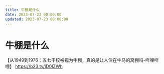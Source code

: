 ```yaml
---
title: 牛棚是什么
date: 2023-07-23 00:00:00
updated: 2023-07-23 00:00:00
---
```


# 牛棚是什么

【从1949到1976：五七干校被视为牛棚，真的是让人住在牛马的窝棚吗-哔哩哔哩】 https://b23.tv/iD0IZWh
